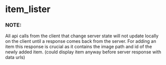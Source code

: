 # item_lister


### NOTE:  

All api calls from the client that change server state will not update locally on the
client until a response comes back from the server. For adding an item this response
is crucial as it contains the image path and id of the newly added item. (could display
item anyway before server response with data urls)

    